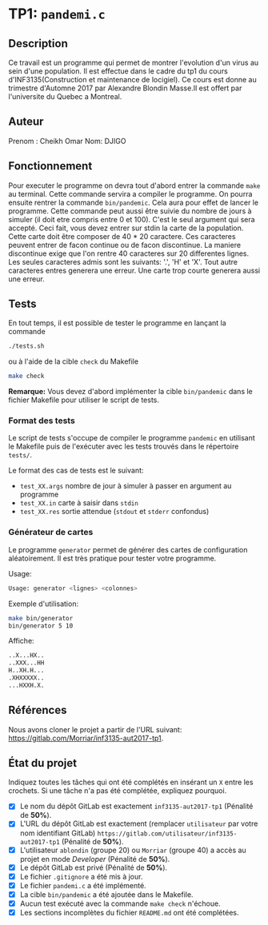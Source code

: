 # TP1: `pandemi.c`

## Description

Ce travail est un programme qui permet de montrer l'evolution d'un virus au
sein d'une population.  Il est effectue dans le cadre du tp1 du cours
d'INF3135(Construction et maintenance de locigiel).  Ce cours est donne au
trimestre d'Automne 2017 par Alexandre Blondin Masse.Il est offert par
l'universite du Quebec a Montreal.

## Auteur

Prenom : Cheikh Omar
Nom: DJIGO

## Fonctionnement

Pour executer le programme on devra tout d'abord entrer la commande `make` au
terminal. Cette commande servira a compiler le programme. On pourra ensuite
rentrer la commande `bin/pandemic`. Cela aura pour effet de lancer le
programme.  Cette commande peut aussi être suivie du nombre de jours à
simuler (il doit etre compris entre 0 et 100). C'est le seul argument qui sera
accepté. Ceci fait, vous devez entrer sur stdin la carte de la population.
Cette carte doit être composer de 40 * 20 caractere. Ces caracteres peuvent
entrer de facon continue ou de facon discontinue. La maniere discontinue exige
que l'on rentre 40 caracteres sur 20 differentes lignes. Les seules caracteres
admis sont les suivants: '.', 'H' et 'X'. Tout autre caracteres entres generera
une erreur. Une carte trop courte generera aussi une erreur. 
    
## Tests

En tout temps, il est possible de tester le programme en lançant la commande

```sh
./tests.sh
```

ou à l'aide de la cible `check` du Makefile

```sh
make check
```

**Remarque:** Vous devez d'abord implémenter la cible `bin/pandemic` dans le
fichier Makefile pour utiliser le script de tests.

### Format des tests

Le script de tests s'occupe de compiler le programme `pandemic` en utilisant le
Makefile puis de l'exécuter avec les tests trouvés dans le répertoire `tests/`.

Le format des cas de tests est le suivant:

* `test_XX.args` nombre de jour à simuler à passer en argument au programme
* `test_XX.in` carte à saisir dans `stdin`
* `test_XX.res` sortie attendue (`stdout` et `stderr` confondus)

### Générateur de cartes

Le programme `generator` permet de générer des cartes de configuration aléatoirement.
Il est très pratique pour tester votre programme.

Usage:
```sh
Usage: generator <lignes> <colonnes>
```

Exemple d'utilisation:
```sh
make bin/generator
bin/generator 5 10
```

Affiche:
```sh
..X...HX..
..XXX...HH
H..XH.H...
.XHXXXXX..
...HXXH.X.
```

## Références

Nous avons cloner le projet a partir de l'URL suivant: https://gitlab.com/Morriar/inf3135-aut2017-tp1.

## État du projet

Indiquez toutes les tâches qui ont été complétés en insérant un `X` entre les
crochets. Si une tâche n'a pas été complétée, expliquez pourquoi.

* [X] Le nom du dépôt GitLab est exactement `inf3135-aut2017-tp1` (Pénalité de
  **50%**).
* [X] L'URL du dépôt GitLab est exactement (remplacer `utilisateur` par votre
  nom identifiant GitLab) `https://gitlab.com/utilisateur/inf3135-aut2017-tp1`
  (Pénalité de **50%**).
* [X] L'utilisateur `ablondin` (groupe 20) ou `Morriar` (groupe 40) a accès au
  projet en mode *Developer* (Pénalité de **50%**).
* [X] Le dépôt GitLab est privé (Pénalité de **50%**).
* [X] Le fichier `.gitignore` a été mis à jour.
* [X] Le fichier `pandemi.c` a été implémenté.
* [X] La cible `bin/pandemic` a été ajoutée dans le Makefile.
* [X] Aucun test exécuté avec la commande `make check` n'échoue.
* [X] Les sections incomplètes du fichier `README.md` ont été complétées.
